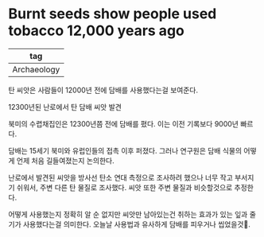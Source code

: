 # Burnt seeds show people used tobacco 12,000 years ago

|tag|
|------|
|Archaeology|


탄 씨앗은 사람들이 12000년 전에 담배를 사용했다는걸 보여준다.


12300년된 난로에서 탄 담배 씨앗 발견

북미의 수렵채집인은 12300년쯤 전에 담배를 폈다. 이는 이전 기록보다 9000년 빠르다.

담배는 15세기 북미와 유럽인들의 접촉 이후 퍼졌다. 그러나 연구원은 담배 식물의 어떻게 언제 처음 길들여졌는지 논의한다.


난로에서 발견된 씨앗을 방사선 탄소 연대 측정으로 조사하려 했으나 너무 작고 부서지기 쉬워서, 주변 다른 탄 물질로 조사했다. 씨앗 또한 주변 물질과 비슷할것으로 추정한다.  

어떻게 사용했는지 정확히 알 순 없지만 씨앗만 남아있는건 취하는 효과가 있는 잎과 줄기가 사용했다는걸 의미한다.
오늘날 사용법과 유사하게 담배를 피우거나 씹었을것. 


